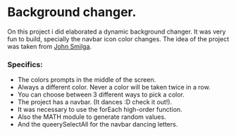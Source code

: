 # Background changer.

On this project i did elaborated a dynamic background changer. It was very fun to build, specially the navbar icon color changes. The idea of the project was taken from [John Smilga](https://www.johnsmilga.com/).

### Specifics:

* The colors prompts in the middle of the screen.
* Always a different color. Never a color will be taken twice in a row.
* You can choose between 3 different ways to pick a color.
* The project has a navbar. (It dances :D check it out!).
* It was necessary to use the forEach high-order function. 
* Also the MATH module to generate random values.
* And the queerySelectAll for the navbar dancing letters.
